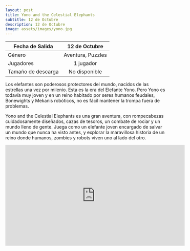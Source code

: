 ```yaml
---
layout: post
title: Yono and the Celestial Elephants
subtitle: 12 de Octubre
description: 12 de Octubre
image: assets/images/yono.jpg
---
```



| Fecha de Salida       | 12 de Octubre          |
| ------------- |:-------------:|
| Género    | Aventura, Puzzles |
| Jugadores    | 1 jugador     |
| Tamaño de descarga | No disponible      |

Los elefantes son poderosos protectores del mundo, nacidos de las estrellas una vez por milenio. Esta es la era del Elefante Yono. Pero Yono es todavía muy joven y en un reino habitado por seres humanos feudales, Bonewights y Mekanis robóticos, no es fácil mantener la trompa fuera de problemas.

Yono and the Celestial Elephants es una gran aventura, con rompecabezas cuidadosamente diseñados, cazas de tesoros, un combate de rociar y un mundo lleno de gente. Juega como un elefante joven encargado de salvar un mundo que nunca ha visto antes, y explorar la maravillosa historia de un reino donde humanos, zombies y robots viven uno al lado del otro.
<html>
<body>
<iframe width="560" height="315" src="https://www.youtube.com/embed/p7n3dkF5JLA" frameborder="0" allowfullscreen></iframe>


</body>
</html>

